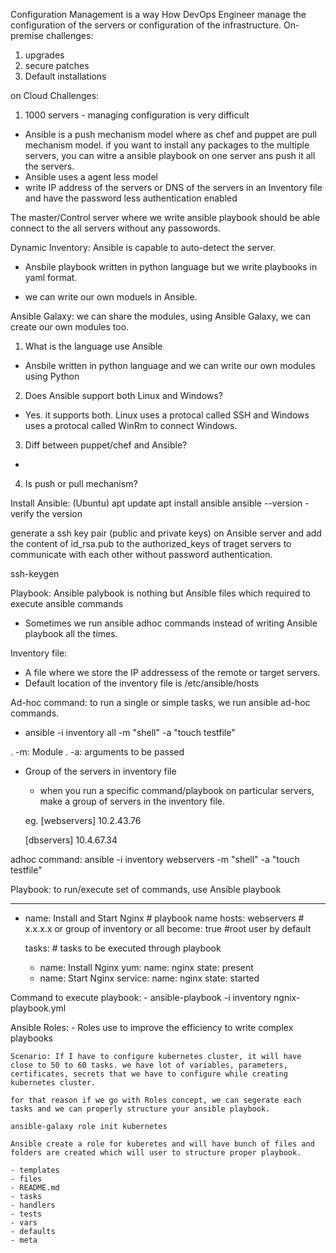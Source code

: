 Configuration Management is a way How DevOps Engineer manage the configuration of the servers or configuration of the infrastructure.
On-premise challenges:
1. upgrades
2. secure patches 
3. Default installations

on Cloud Challenges:
1. 1000 servers - managing configuration is very difficult

- Ansible is a push mechanism model where as chef and puppet are pull mechanism model.
if you want to install any packages to the multiple servers, you can witre a ansible playbook on one server ans push it all the servers.
- Ansible uses a agent less model
- write IP address of the servers or DNS of the servers in an Inventory file and have the password less authentication enabled

The master/Control server where we write ansible playbook should be able connect to the all servers without any passowords.


Dynamic Inventory: Ansible is capable to auto-detect the server.

- Ansbile playbook written in python language but we write playbooks in yaml format.

- we can write our own moduels in Ansible.

Ansible Galaxy:
we can share the modules, using Ansible Galaxy, we can create our own modules too.

1. What is the language use Ansible
- Ansbile written in python language and we can write our own modules using Python
2. Does Ansible support both Linux and Windows?
- Yes. it supports both. Linux uses a protocal called SSH and Windows uses a protocal called WinRm to connect Windows.
3. Diff between puppet/chef and Ansible?
- 
4. Is push or pull mechanism?

Install Ansible: (Ubuntu)
apt update
apt install ansible
ansible --version   - verify the version

generate a ssh key pair (public and private keys) on Ansible server and add the content of id_rsa.pub to the authorized_keys of traget servers to communicate with each other without password authentication.

ssh-keygen 

Playbook:
Ansible palybook is nothing but Ansible files which required to execute ansible commands
- Sometimes we run ansible adhoc commands instead of writing Ansible playbook all the times.

Inventory file:
- A file where we store the IP addressess of the remote or target servers.
- Default location of the inventory file is /etc/ansible/hosts

Ad-hoc command: to run a single or simple tasks, we run ansible ad-hoc commands.
- ansible -i inventory all -m "shell" -a "touch testfile"

. -m: Module
. -a: arguments to be passed

- Group of the servers in inventory file
    - when you run a specific command/playbook on particular servers, make a group of servers in the inventory file.

    eg.
    [webservers]
    10.2.43.76

    [dbservers]
    10.4.67.34
 
 adhoc command: ansible -i inventory webservers -m "shell" -a "touch testfile"

Playbook: to run/execute set of commands, use Ansible playbook

---
- name: Install and Start Nginx     # playbook name
  hosts: webservers     # x.x.x.x or group of inventory or all
  become: true      #root user by default

  tasks:        # tasks to be executed through playbook
    - name: Install Nginx
      yum:
        name: nginx
        state: present
    - name: Start Nginx
      service:
        name: nginx
        state: started

Command to execute playbook:
    - ansible-playbook -i inventory ngnix-playbook.yml

Ansible Roles:
    - Roles use to improve the efficiency to write complex playbooks

    Scenario: If I have to configure kubernetes cluster, it will have close to 50 to 60 tasks. we have lot of variables, parameters, certificates, secrets that we have to configure while creating kubernetes cluster.

    for that reason if we go with Roles concept, we can segerate each tasks and we can properly structure your ansible playbook. 

    ansible-galaxy role init kubernetes

    Ansible create a role for kuberetes and will have bunch of files and folders are created which will user to structure proper playbook.

    - templates
    - files
    - README.md
    - tasks
    - handlers
    - tests
    - vars
    - defaults
    - meta
    